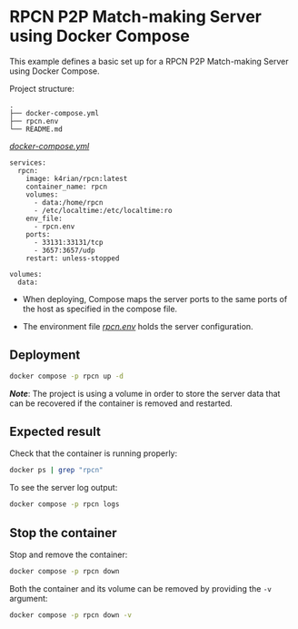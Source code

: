RPCN P2P Match-making Server using Docker Compose
=====
This example defines a basic set up for a RPCN P2P Match-making Server using Docker Compose. 

Project structure:
```
.
├── docker-compose.yml
├── rpcn.env
└── README.md
```

[_docker-compose.yml_](docker-compose.yml)
```
services:
  rpcn:
    image: k4rian/rpcn:latest
    container_name: rpcn
    volumes:
      - data:/home/rpcn
      - /etc/localtime:/etc/localtime:ro
    env_file:
      - rpcn.env
    ports:
      - 33131:33131/tcp
      - 3657:3657/udp
    restart: unless-stopped

volumes:
  data:
```

* When deploying, Compose maps the server ports to the same ports of the host as specified in the compose file.

* The environment file *[rpcn.env](rpcn.env)* holds the server configuration.

## Deployment
```bash
docker compose -p rpcn up -d
```
*__Note__*: The project is using a volume in order to store the server data that can be recovered if the container is removed and restarted.

## Expected result
Check that the container is running properly:
```bash
docker ps | grep "rpcn"
```

To see the server log output:
```bash
docker compose -p rpcn logs
```

## Stop the container
Stop and remove the container:
```bash
docker compose -p rpcn down
```

Both the container and its volume can be removed by providing the `-v` argument:
```bash
docker compose -p rpcn down -v
```